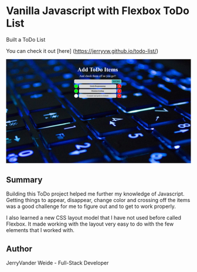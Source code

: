 <h1>Vanilla Javascript with Flexbox ToDo List</h1>

Built a ToDo List

You can check it out [here] (https://jerryvw.github.io/todo-list/)

<img src="img/ToDo_List_Screenshot.png">

<h2>Summary</h2> 

<p>Building this ToDo project helped me further my knowledge of Javascript. Getting things to appear, disappear, change color and crossing off
the items was a good challenge for me to figure out and to get to work properly.</p> 

<p>I also learned a new CSS layout model that I have not used before called Flexbox. It made working with the layout very easy to do with the
few elements that I worked with.</p>

<h2>Author</h2>

<p>JerryVander Weide - Full-Stack Developer</p>
